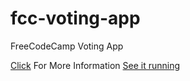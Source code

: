 # fcc-voting-app
FreeCodeCamp Voting App

[Click](https://www.freecodecamp.com/challenges/build-a-voting-app) For More Information
[See it running](https://sleepy-ridge-64285.herokuapp.com/)
